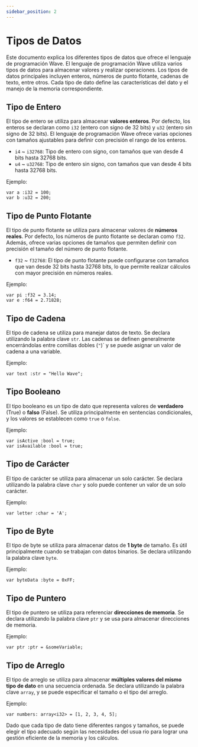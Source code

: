 ```yaml
---
sidebar_position: 2
---
```


# Tipos de Datos

Este documento explica los diferentes tipos de datos que ofrece el lenguaje de programación Wave.
El lenguaje de programación Wave utiliza varios tipos de datos para almacenar valores y realizar operaciones.
Los tipos de datos principales incluyen enteros, números de punto flotante, cadenas de texto, entre otros. 
Cada tipo de dato define las características del dato y el manejo de la memoria correspondiente.

## Tipo de Entero
El tipo de entero se utiliza para almacenar **valores enteros**.
Por defecto, los enteros se declaran como `i32` (entero con signo de 32 bits) y `u32` (entero sin signo de 32 bits).
El lenguaje de programación Wave ofrece varias opciones con tamaños ajustables para definir con precisión el rango de los enteros.

* `i4` ~ `i32768`: Tipo de entero con signo, con tamaños que van desde 4 bits hasta 32768 bits.
* `u4` ~ `u32768`: Tipo de entero sin signo, con tamaños que van desde 4 bits hasta 32768 bits.

Ejemplo:
```wave
var a :i32 = 100;
var b :u32 = 200;
```

## Tipo de Punto Flotante
El tipo de punto flotante se utiliza para almacenar valores de **números reales**.
Por defecto, los números de punto flotante se declaran como `f32`.
Además, ofrece varias opciones de tamaños que permiten definir con precisión el tamaño del número de punto flotante.

* `f32` ~ `f32768`: El tipo de punto flotante puede configurarse con tamaños que van desde 32 bits hasta 32768 bits, lo que permite realizar cálculos con mayor precisión en números reales.

Ejemplo:
```wave
var pi :f32 = 3.14;
var e :f64 = 2.71828;
```

## Tipo de Cadena
El tipo de cadena se utiliza para manejar datos de texto. Se declara utilizando la palabra clave `str`.
Las cadenas se definen generalmente encerrándolas entre comillas dobles (`"`)` y se puede asignar un valor de cadena a una variable.

Ejemplo:
```wave
var text :str = "Hello Wave";
```

## Tipo Booleano
El tipo booleano es un tipo de dato que representa valores de **verdadero** (True) o **falso** (False). 
Se utiliza principalmente en sentencias condicionales, y los valores se establecen como `true` o `false`.

Ejemplo:
```wave
var isActive :bool = true;
var isAvailable :bool = true;
```

## Tipo de Carácter
El tipo de carácter se utiliza para almacenar un solo carácter. 
Se declara utilizando la palabra clave `char` y solo puede contener un valor de un solo carácter.

Ejemplo:
```wave
var letter :char = 'A';
```

## Tipo de Byte
El tipo de byte se utiliza para almacenar datos de **1 byte** de tamaño. 
Es útil principalmente cuando se trabajan con datos binarios. 
Se declara utilizando la palabra clave `byte`.

Ejemplo:
```wave
var byteData :byte = 0xFF;
```

## Tipo de Puntero
El tipo de puntero se utiliza para referenciar **direcciones de memoria**.
Se declara utilizando la palabra clave `ptr` y se usa para almacenar direcciones de memoria.

Ejemplo:
```wave
var ptr :ptr = &someVariable;
```

## Tipo de Arreglo
El tipo de arreglo se utiliza para almacenar **múltiples valores del mismo tipo de dato** en una secuencia ordenada.
Se declara utilizando la palabra clave `array`, y se puede especificar el tamaño o el tipo del arreglo.

Ejemplo:
```wave
var numbers: array<i32> = [1, 2, 3, 4, 5];
```

Dado que cada tipo de dato tiene diferentes rangos y tamaños, se puede elegir el tipo adecuado según las necesidades del usua
rio para lograr una gestión eficiente de la memoria y los cálculos.